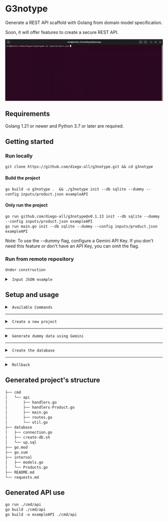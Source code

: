 # G3notype

Generate a REST API scaffold with Golang from domain model specification.

Soon, it will offer features to create a secure REST API.


<img src="g3notype_use.gif" align="center"/>


## Requirements

Golang 1.21 or newer and Python 3.7 or later are required.


## Getting started


### Run locally

    git clone https://github.com/diego-all/g3notype.git && cd g3notype

#### Build the project

    go build -o g3notype .  && ./g3notype init --db sqlite --dummy --config inputs/product.json exampleAPI

#### Only run the project

    go run github.com/diego-all/g3notype@v0.1.13 init --db sqlite --dummy --config inputs/product.json exampleAPI
    go run main.go init --db sqlite --dummy --config inputs/product.json exampleAPI

Note: To use the --dummy flag, configure a Gemini API Key. If you don't need this feature or don't have an API Key, you can omit the flag.


### Run from remote repository

    Under construction


<details><summary><code> Input JSON example </code></summary>

### --config parameter

This is the input to define the model to be generated. The path of a JSON file must be assigned with the following structure:

    [
        {
          "tipo": "Product",
          "atributos": {
            "name": {
              "tipoDato": "string"
            },
            "description": {
              "tipoDato": "string"
            },
            "price": {
              "tipoDato": "int"
            },
            "quantity": {
              "tipoDato": "int"
            }
          }
        }
    ]

</summary></details>

## Setup and usage

<details><summary><code> Available Commands   </code></summary>

##
Available commands

    go run github.com/diego-all/g3notype@latest init

    Available Commands:
      completion  Generate the autocompletion script for the specified shell
      help        Help about any command
      init        Inicializa un nuevo proyecto
      rollback    Restaura los archivos genéricos a partir de los archivos base

</summary></details>

-----------------------------------------------------------
<details><summary><code> Create a new project   </code></summary>

##
Options

    go run github.com/diego-all/g3notype@latest init -h

    Flags:
      -c, --config string   Ruta del archivo JSON de configuración
      -d, --db string       Tipo de base de datos (requerido)
      -u, --dummy           Generar Dummy data usando Gemini (Requiere API Key)
      -h, --help            help for init


</summary></details>

-----------------------------------------------------------

<details><summary><code> Generate dummy data using Gemini  </code></summary>

##
Generate Gemini API Key [Gemini](https://aistudio.google.com/app/apikey)

</summary></details>

-----------------------------------------------------------
<details><summary><code> Create the database </code></summary>

## 
You need to have sqlite3 installed on your computer.

    sh create-db.sh

</summary></details>

-----------------------------------------------------------
<details><summary><code> Rollback </code></summary>

##
After using genotype the templates must be reset for next use.

    go run main.go rollback

</summary></details>
    

## Generated project's structure


    ├── cmd
    │   └── api
    │       ├── handlers.go
    │       ├── handlers-Product.go
    │       ├── main.go
    │       ├── routes.go
    │       └── util.go
    ├── database
    │   ├── connection.go
    │   ├── create-db.sh
    │   └── up.sql
    ├── go.mod
    ├── go.sum
    ├── internal
    │   ├── models.go
    │   └── Products.go
    ├── README.md
    └── requests.md

## Generated API use

    go run ./cmd/api
    go build ./cmd/api
    go build -o exampleAPI ./cmd/api


